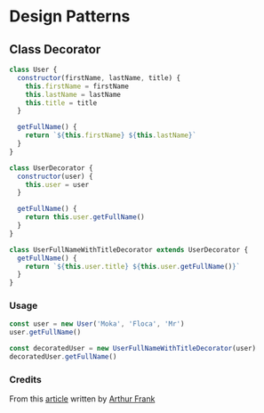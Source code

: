 # Design Patterns

## Class Decorator

```js
class User {
  constructor(firstName, lastName, title) {
    this.firstName = firstName
    this.lastName = lastName
    this.title = title
  }

  getFullName() {
    return `${this.firstName} ${this.lastName}`
  }
}
```

```js
class UserDecorator {
  constructor(user) {
    this.user = user
  }

  getFullName() {
    return this.user.getFullName()
  }
}
```

```js
class UserFullNameWithTitleDecorator extends UserDecorator {
  getFullName() {
    return `${this.user.title} ${this.user.getFullName()}`
  }
}
```

### Usage

```js
const user = new User('Moka', 'Floca', 'Mr')
user.getFullName()

const decoratedUser = new UserFullNameWithTitleDecorator(user)
decoratedUser.getFullName()
```

### Credits

From this [article](https://javascript.plainenglish.io/javascript-design-patterns-the-decorator-pattern-eaf6adc77cb7) written by [Arthur Frank]()
